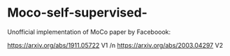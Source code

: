 # Moco-self-supervised-
Unofficial implementation of MoCo paper by Faceboook:

https://arxiv.org/abs/1911.05722 V1 /n
https://arxiv.org/abs/2003.04297 V2



